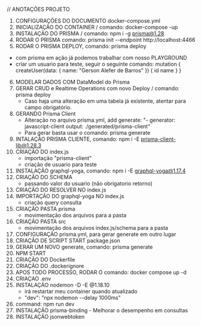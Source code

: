 // ANOTAÇÕES PROJETO

1. CONFIGURAÇÕES DO DOCUMENTO docker-compose.yml
2. INICIALIZAÇÃO DO CONTAINER / comando: docker-compose -up
3. INSTALAÇÃO DO PRISMA / comando: npm i -g prisma@1.28
4. RODAR O PRISMA comando: prisma init --endpoint http://localhost:4466
5. RODAR O PRISMA DEPLOY, comando: prisma deploy

- com prisma em ação já podemos trabalhar com nosso PLAYGROUND
- criar um usuario para teste, seguir o seguinte comando:
  mutation {
  createUser(data: {
  name: "Gerson Alefer de Barros"
  }) {
  id
  name
  }
  }

6. MODELAR DADOS COM DataModel do Prisma
7. GERAR CRUD e Realtime Operations com novo Deploy / comando: prisma deploy
   - Caso haja uma alteração em uma tabela já existente, atentar para campo obrigatório.
8. GERANDO Prisma Client
   - Alteração no arquivo prisma.yml, add generate:
     "- generator: javascript-client
     output: ./generated/prisma-client"
   - Para gerar basta usar o comando: prisma generate
9. INTALAÇÃO PRISMA CLIENTE, comando: npm i -E prisma-client-lib@1.28.3
10. CRIAÇÃO DO index.js
    - importação "prisma-client"
    - criação de usuario para teste
11. INSTALAÇÃO graphql-yoga, comando: npm i -E graphql-yoga@1.17.4
12. CRIAÇÃO DO SCHEMA
    - passando valor do usuario (não obrigatorio retorno)
13. CRIAÇÃO DO RESOLVER NO index.js
14. IMPORTAÇÃO DO graphql-yoga NO index.js
    - criação query consulta
15. CRIAÇÃO PASTA prisma
    - movimentação dos arquivos para a pasta
16. CRIAÇÃO PASTA src
    - movimentação dos arquivos index.js/schema para a pasta
17. CONFIGURAÇÃO prisma.yml, para gerar generate em outro lugar
18. CRIAÇÃO DE SCRIPT START package.json
19. GERAR UM NOVO generate, comando: prisma generate
20. NPM START
21. CRIAÇÃO DO Dockerfile
22. CRIAÇÃO DO .dockerignore
23. APOS TODO PROCESSO, RODAR O comando: docker compose up -d
24. CRIAÇAO .env
25. INSTALAÇÃO nodemon -D -E @1.18.10
    - irá restartar meu container quando atualizado
    - "dev": "npx nodemon --delay 1000ms"
26. command: npm run dev
27. INSTALAÇÃO prisma-binding - Melhorar o desempenho em consultas
28. INSTALAÇÃO jsonwebtoken
